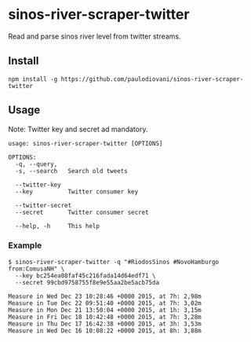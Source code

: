 # sinos-river-scraper-twitter

Read and parse sinos river level from twitter streams.

## Install

```console
npm install -g https://github.com/paulodiovani/sinos-river-scraper-twitter
```

## Usage

Note: Twitter key and secret ad mandatory.

```console
usage: sinos-river-scraper-twitter [OPTIONS]

OPTIONS:
  -q, --query,
  -s, --search   Search old tweets

  --twitter-key
  --key          Twitter consumer key

  --twitter-secret
  --secret       Twitter consumer secret

  --help, -h     This help
```

### Example

```console
$ sinos-river-scraper-twitter -q "#RiodosSinos #NovoHamburgo from:ComusaNH" \
  --key bc254ea08faf45c216fada14d64edf71 \
  --secret 99cbd9758755f8e9e55aa2be5acb75da

Measure in Wed Dec 23 10:28:46 +0000 2015, at 7h: 2,98m
Measure in Tue Dec 22 09:51:40 +0000 2015, at 7h: 3,02m
Measure in Mon Dec 21 13:50:04 +0000 2015, at 1h: 3,15m
Measure in Fri Dec 18 10:42:48 +0000 2015, at 7h: 3,28m
Measure in Thu Dec 17 16:42:38 +0000 2015, at 3h: 3,53m
Measure in Wed Dec 16 10:08:22 +0000 2015, at 8h: 3,88m
```
